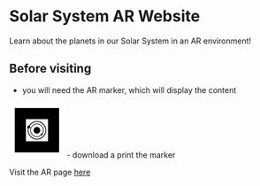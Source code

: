 # Solar System AR Website 

Learn about the planets in our Solar System in an AR environment! 

## Before visiting
- you will need the AR marker, which will display the content
<img src="website/assets/markers/pattern-marker.png" alt="drawing" width="100"/> 
- download a print the marker 

Visit the AR page [here](website/ar-index.html)
